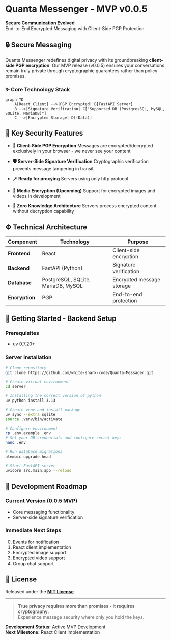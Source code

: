 # Quanta Messenger - MVP v0.0.5

**Secure Communication Evolved**  
End-to-End Encrypted Messaging with Client-Side PGP Protection

## 🔒 Secure Messaging

Quanta Messenger redefines digital privacy with its groundbreaking **client-side PGP encryption**. Our MVP release (v0.0.5) ensures your conversations remain truly private through cryptographic guarantees rather than policy promises.

### ✨ Core Technology Stack

```mermaid
graph TD
    A[React Client] -->|PGP Encrypted| B[FastAPI Server]
    B -->|Signature Verification| C["Supported DB (PostgresSQL, MySQL, SQLite, MariaDB)"]
    C -->|Encrypted Storage| D[(Data)]
```

## 🌟 Key Security Features

- **🔑 Client-Side PGP Encryption**
  Messages are encrypted/decrypted exclusively in your browser - we never see your content

- **🛡️ Server-Side Signature Verification**
  Cryptographic verification prevents message tampering in transit

- **🪄 Ready for proxying**
  Servers using only http protocol

- **📸 Media Encryption (Upcoming)**
  Support for encrypted images and videos in development

- **🚫 Zero Knowledge Architecture**
  Servers process encrypted content without decryption capability

## ⚙️ Technical Architecture

| Component              | Technology                        | Purpose                          |
|------------------------|-----------------------------------|----------------------------------|
| **Frontend**           | React                             | Client-side encryption           |
| **Backend**            | FastAPI (Python)                  | Signature verification           |
| **Database**           | PostgreSQL, SQLite, MariaDB, MySQL| Encrypted message storage        |
| **Encryption**         | PGP                               | End-to-end protection            |

## 🚀 Getting Started - Backend Setup

### Prerequisites
- uv 0.7.20+

### Server installation
```bash
# Clone repository
git clone https://github.com/white-shark-code/Quanta-Messager.git

# Create virtual environment
cd server

# Installing the correct version of python
uv python install 3.13

# Create venv and install package
uv sync --extra sqlite
source .venv/bin/activate

# Configure environment
cp .env.example .env
# Set your DB credentials and configure secret keys
nano .env

# Run database migrations
alembic upgrade head

# Start FastAPI server
uvicorn src.main:app --reload
```

## 📜 Development Roadmap

### Current Version (0.0.5 MVP)
- Core messaging functionality
- Server-side signature verification

### Immediate Next Steps
0. Events for notification
1. React client implementation
2. Encrypted image support
3. Encrypted video support
4. Group chat support

## 📄 License

Released under the **[MIT License](LICENSE)**  

---

> **True privacy requires more than promises - it requires cryptography.**  
> Experience message security where only you hold the keys.

**Development Status:** Active MVP Development  
**Next Milestone:** React Client Implementation

